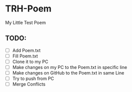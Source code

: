 # TRH-Poem
My Little Test Poem

## TODO:

- [ ] Add Poem.txt
- [ ] Fill Poem.txt
- [ ] Clone it to my PC
- [ ] Make changes on my PC to the Poem.txt in specific line
- [ ] Make changes on GitHub to the Poem.txt in same Line
- [ ] Try to push from PC
- [ ] Merge Conflicts
